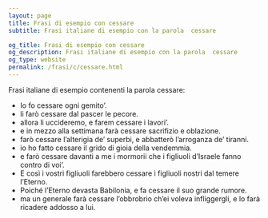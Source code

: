 ```yaml
---
layout: page
title: Frasi di esempio con cessare 
subtitle: Frasi italiane di esempio con la parola  cessare

og_title: Frasi di esempio con cessare 
og_description: Frasi italiane di esempio con la parola  cessare
og_type: website
permalink: /frasi/c/cessare.html
---
```


Frasi italiane di esempio contenenti la parola cessare:


- Io fo cessare ogni gemito’.
- li farò cessare dal pascer le pecore.
- allora li uccideremo, e farem cessare i lavori’.
- e in mezzo alla settimana farà cessare sacrifizio e oblazione.
- farò cessare l’alterigia de’ superbi, e abbatterò l’arroganza de’ tiranni.
- io ho fatto cessare il grido di gioia della vendemmia.
- e farò cessare davanti a me i mormorii che i figliuoli d’Israele fanno contro di voi’.
- E così i vostri figliuoli farebbero cessare i figliuoli nostri dal temere l’Eterno.
- Poiché l’Eterno devasta Babilonia, e fa cessare il suo grande rumore.
- ma un generale farà cessare l’obbrobrio ch’ei voleva infliggergli, e lo farà ricadere addosso a lui.
